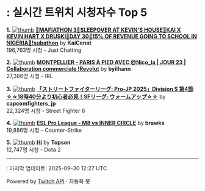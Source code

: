 # : 실시간 트위치 시청자수 Top 5

**1.** [![thumb](https://static-cdn.jtvnw.net/previews-ttv/live_user_kaicenat-320x180.jpg)](https://twitch.tv/KaiCenat)
**[🎉MAFIATHON 3🎉SLEEPOVER AT KEVIN'S HOUSE🎉KAI X KEVIN HART X DRUSKI🎉DAY 30🎉15% OF REVENUE GOING TO SCHOOL IN NIGERIA🎉!subathon](https://twitch.tv/KaiCenat)** by **KaiCenat**<br>196,763명 시청  - Just Chatting

**2.** [![thumb](https://static-cdn.jtvnw.net/previews-ttv/live_user_byilhann-320x180.jpg)](https://twitch.tv/byilhann)
**[MONTPELLIER - PARIS À PIED AVEC @Nico_la | JOUR 23 | Collaboration commerciale !Revolut](https://twitch.tv/byilhann)** by **byilhann**<br>27,386명 시청  - IRL

**3.** [![thumb](https://static-cdn.jtvnw.net/previews-ttv/live_user_capcomfighters_jp-320x180.jpg)](https://twitch.tv/capcomfighters_jp)
**[「ストリートファイターリーグ: Pro-JP 2025」Division S 第4節 ☆☆18時40分より初心者必見！SFリーグ: ウォームアップ☆☆](https://twitch.tv/capcomfighters_jp)** by **capcomfighters_jp**<br>22,324명 시청  - Street Fighter 6

**4.** [![thumb](https://static-cdn.jtvnw.net/previews-ttv/live_user_brawks-320x180.jpg)](https://twitch.tv/brawks)
**[ESL Pro League - M8 vs INNER CIRCLE](https://twitch.tv/brawks)** by **brawks**<br>19,886명 시청  - Counter-Strike

**5.** [![thumb](https://static-cdn.jtvnw.net/previews-ttv/live_user_topson-320x180.jpg)](https://twitch.tv/Topson)
**[Hi](https://twitch.tv/Topson)** by **Topson**<br>12,747명 시청  - Dota 2


---
: 마지막 업데이트: 2025-09-30 12:27 UTC

Powered by [Twitch API](https://dev.twitch.tv/docs/api/reference) · 자동화 봇